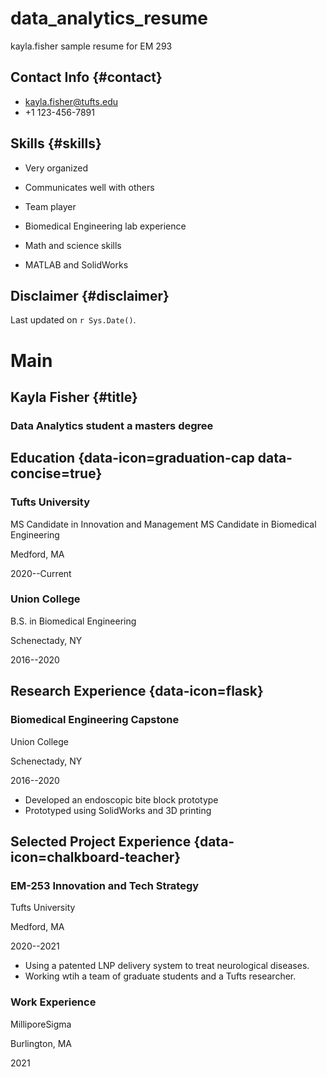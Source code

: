 # data_analytics_resume
kayla.fisher sample resume for EM 293

Contact Info {#contact}
--------------------------------------------------------------------------------

- <i class="fa fa-envelope"></i>kayla.fisher@tufts.edu
- <i class="fa fa-phone"></i> +1 123-456-7891

Skills {#skills}
--------------------------------------------------------------------------------

- Very organized

- Communicates well with others

- Team player

- Biomedical Engineering lab experience

- Math and science skills 

- MATLAB and SolidWorks




Disclaimer {#disclaimer}
--------------------------------------------------------------------------------

<!--This resume was made with the R package [**pagedown**](https://github.com/rstudio/pagedown).-->

Last updated on `r Sys.Date()`.



Main
================================================================================

Kayla Fisher {#title}
--------------------------------------------------------------------------------

### Data Analytics student a masters degree


Education {data-icon=graduation-cap data-concise=true}
--------------------------------------------------------------------------------

### Tufts University

MS Candidate in Innovation and Management
MS Candidate in Biomedical Engineering

Medford, MA

2020--Current


### Union College

B.S. in Biomedical Engineering

Schenectady, NY 

2016--2020



Research Experience {data-icon=flask}
--------------------------------------------------------------------------------

### Biomedical Engineering Capstone

Union College

Schenectady, NY

2016--2020

- Developed an endoscopic bite block prototype 
- Prototyped using SolidWorks and 3D printing



Selected Project Experience {data-icon=chalkboard-teacher}
--------------------------------------------------------------------------------

### EM-253 Innovation and Tech Strategy 

Tufts University

Medford, MA

2020--2021

<!--::: concise-->
- Using a patented LNP delivery system to treat neurological diseases.
- Working wtih a team of graduate students and a Tufts researcher.
<!--:::-->




### Work Experience

MilliporeSigma

Burlington, MA

2021
